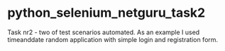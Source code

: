 # python_selenium_netguru_task2
Task nr2 - two of test scenarios automated. As an example I used timeanddate random application with simple login and registration form.
